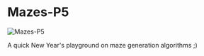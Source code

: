 # Mazes-P5
![Mazes-P5](https://github.com/garciadelcastillo/mazes-p5/blob/master/screenshots/JLX_2017-01-01_13-12-47_S7.png)

A quick New Year's playground on maze generation algorithms ;)
